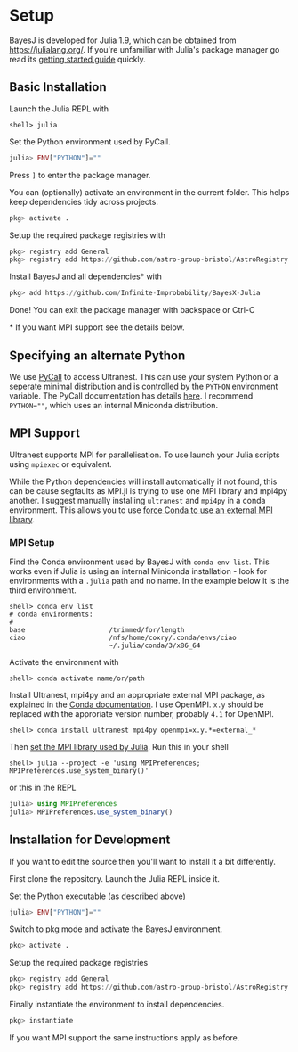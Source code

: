 # Setup

BayesJ is developed for Julia 1.9, which can be obtained from https://julialang.org/. If you're unfamiliar with Julia's package manager go read its [getting started guide](https://pkgdocs.julialang.org/v1/getting-started/) quickly.

## Basic Installation
Launch the Julia REPL with
```shell
shell> julia
```
Set the Python environment used by PyCall.
```julia
julia> ENV["PYTHON"]=""
```
Press `]` to enter the package manager.

You can (optionally) activate an environment in the current folder. This helps keep dependencies tidy across projects. 
```julia
pkg> activate .
```

Setup the required package registries with
```julia
pkg> registry add General
pkg> registry add https://github.com/astro-group-bristol/AstroRegistry
```
Install BayesJ and all dependencies* with
```julia 
pkg> add https://github.com/Infinite-Improbability/BayesX-Julia
```
 Done! You can exit the package manager with backspace or Ctrl-C

\* If you want MPI support see the details below.

## Specifying an alternate Python
We use [PyCall](https://github.com/JuliaPy/PyCall.jl) to access Ultranest. This can use your system Python or a seperate minimal distribution and is controlled by the `PYTHON` environment variable. The PyCall documentation has details [here](https://github.com/JuliaPy/PyCall.jl#specifying-the-python-version). I recommend `PYTHON=""`, which uses an internal Miniconda distribution.

## MPI Support
Ultranest supports MPI for parallelisation. To use launch your Julia scripts using `mpiexec` or equivalent.

While the Python dependencies will install automatically if not found, this can be cause segfaults as MPI.jl is trying to use one MPI library and mpi4py another. I suggest manually installing `ultranest` and `mpi4py` in a conda environment. This allows you to use [force Conda to use an external MPI library](https://conda-forge.org/docs/user/tipsandtricks.html#using-external-message-passing-interface-mpi-libraries).

### MPI Setup

Find the Conda environment used by BayesJ with `conda env list`. This works even if Julia is using an internal Miniconda installation - look for environments with a `.julia` path and no name. In the example below it is the third environment.
```shell
shell> conda env list
# conda environments:
#
base                     /trimmed/for/length
ciao                     /nfs/home/coxry/.conda/envs/ciao
                         ~/.julia/conda/3/x86_64
```
Activate the environment with
```shell
shell> conda activate name/or/path
```
Install Ultranest, mpi4py and an appropriate external MPI package, as explained in the [Conda documentation](https://conda-forge.org/docs/user/tipsandtricks.html#using-external-message-passing-interface-mpi-libraries). I use OpenMPI. `x.y` should be replaced with the approriate version number, probably `4.1` for OpenMPI.
```shell
shell> conda install ultranest mpi4py openmpi=x.y.*=external_*
```
Then [set the MPI library used by Julia](https://juliaparallel.org/MPI.jl/stable/configuration/). Run this in your shell
```shell
shell> julia --project -e 'using MPIPreferences; MPIPreferences.use_system_binary()'
```
or this in the REPL
```julia
julia> using MPIPreferences
julia> MPIPreferences.use_system_binary()
```
## Installation for Development
If you want to edit the source then you'll want to install it a bit differently.

First clone the repository. Launch the Julia REPL inside it.

Set the Python executable (as described above)
```julia
julia> ENV["PYTHON"]=""
```
Switch to pkg mode and activate the BayesJ environment.
```julia
pkg> activate .
```
Setup the required package registries
```julia
pkg> registry add General
pkg> registry add https://github.com/astro-group-bristol/AstroRegistry
```
Finally instantiate the environment to install dependencies.
```julia
pkg> instantiate
```
If you want MPI support the same instructions apply as before.